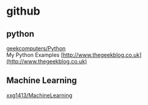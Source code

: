 
# github


## python

[geekcomputers/Python](https://github.com/geekcomputers/Python)  
My Python Examples [http://www.thegeekblog.co.uk](http://www.thegeekblog.co.uk)  


## Machine Learning

[xxg1413/MachineLearning](https://github.com/xxg1413/MachineLearning)  
